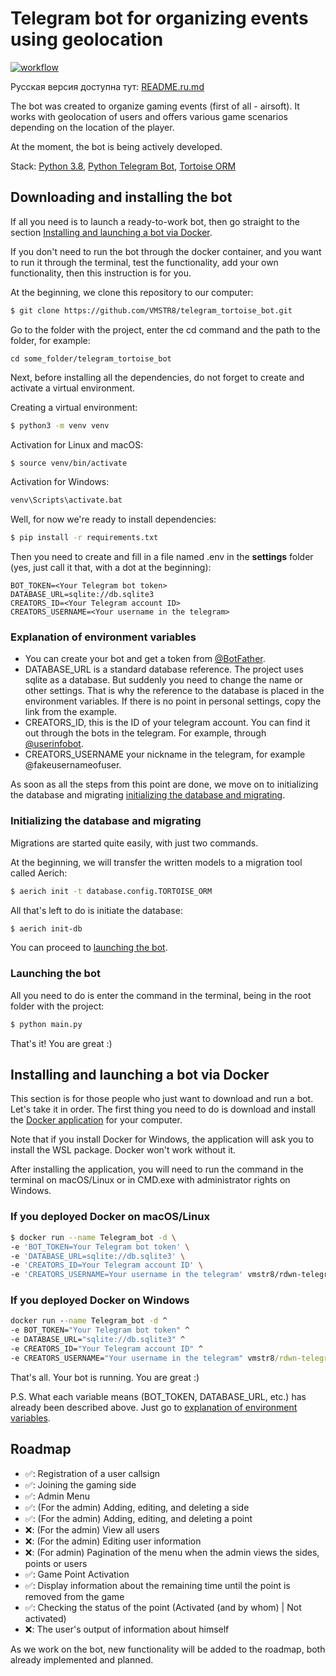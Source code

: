# Telegram bot for organizing events using geolocation
[![workflow](https://github.com/VMSTR8/telegram_tortoise_bot/actions/workflows/docker-image.yml/badge.svg)](https://github.com/VMSTR8/telegram_tortoise_bot/tree/main)

Русская версия доступна тут: [README.ru.md](README.ru.md)

The bot was created to organize gaming events (first of all - airsoft). It works with geolocation of users and offers 
various game scenarios depending on the location of the player.

At the moment, the bot is being actively developed.

Stack: [Python 3.8](https://www.python.org/), 
[Python Telegram Bot](https://github.com/python-telegram-bot/python-telegram-bot), 
[Tortoise ORM](https://tortoise-orm.readthedocs.io/en/latest/)

## Downloading and installing the bot
If all you need is to launch a ready-to-work bot, then go straight to the section
[Installing and launching a bot via Docker](#installing-and-launching-a-bot-via-docker).

If you don't need to run the bot through the docker container, and you want to run it through the terminal, test
the functionality, add your own functionality, then this instruction is for you.

At the beginning, we clone this repository to our computer:
```bash
$ git clone https://github.com/VMSTR8/telegram_tortoise_bot.git
```

Go to the folder with the project, enter the cd command and the path to the folder, for example:
```console
cd some_folder/telegram_tortoise_bot
```

Next, before installing all the dependencies, do not forget to create and activate a virtual environment.

Creating a virtual environment:
```bash
$ python3 -m venv venv
```

Activation for Linux and macOS:
```bash
$ source venv/bin/activate
```

Activation for Windows:
```cmd
venv\Scripts\activate.bat
```

Well, for now we're ready to install dependencies:
```bash
$ pip install -r requirements.txt
```

Then you need to create and fill in a file named .env in the **settings** folder (yes, just call it that,
with a dot at the beginning):
```text
BOT_TOKEN=<Your Telegram bot token>
DATABASE_URL=sqlite://db.sqlite3
CREATORS_ID=<Your Telegram account ID>
CREATORS_USERNAME=<Your username in the telegram>
```

### Explanation of environment variables
* You can create your bot and get a token from [@BotFather](https://t.me/BotFather ).
* DATABASE_URL is a standard database reference. The project uses sqlite as a database. But suddenly you need
to change the name or other settings. That is why the reference to the database is placed in the environment variables. 
If there is no point in personal settings, copy the link from the example.
* CREATORS_ID, this is the ID of your telegram account. You can find it out through the bots in the telegram. 
For example, through [@userinfobot](https://t.me/userinfobot).
* CREATORS_USERNAME your nickname in the telegram, for example @fakeusernameofuser.

As soon as all the steps from this point are done, we move on to initializing the database and migrating
[initializing the database and migrating](#initializing-the-database-and-migrating).

### Initializing the database and migrating
Migrations are started quite easily, with just two commands.

At the beginning, we will transfer the written models to a migration tool called Aerich:
```bash
$ aerich init -t database.config.TORTOISE_ORM
```

All that's left to do is initiate the database:
```bash
$ aerich init-db
```

You can proceed to [launching the bot](#launching-the-bot).

### Launching the bot
All you need to do is enter the command in the terminal, being in the root folder with the project:
```bash
$ python main.py
```

That's it! You are great :)

## Installing and launching a bot via Docker
This section is for those people who just want to download and run a bot.
Let's take it in order. The first thing you need to do is download and install the [Docker application](https://www.docker.com/get-started/)
for your computer.

Note that if you install Docker for Windows, the application will ask you to install the WSL package. Docker won't
work without it.

After installing the application, you will need to run the command in the terminal on macOS/Linux 
or in CMD.exe with administrator rights on Windows.

### If you deployed Docker on macOS/Linux

```bash
$ docker run --name Telegram_bot -d \
-e 'BOT_TOKEN=Your Telegram bot token' \
-e 'DATABASE_URL=sqlite://db.sqlite3' \
-e 'CREATORS_ID=Your Telegram account ID' \
-e 'CREATORS_USERNAME=Your username in the telegram' vmstr8/rdwn-telegram-bot:1.2
```

### If you deployed Docker on Windows
```cmd
docker run --name Telegram_bot -d ^
-e BOT_TOKEN="Your Telegram bot token" ^
-e DATABASE_URL="sqlite://db.sqlite3" ^
-e CREATORS_ID="Your Telegram account ID" ^
-e CREATORS_USERNAME="Your username in the telegram" vmstr8/rdwn-telegram-bot:1.2
```

That's all. Your bot is running. You are great :)

P.S. What each variable means (BOT_TOKEN, DATABASE_URL, etc.) has already been described above.
Just go to [explanation of environment variables](#explanation-of-environment-variables).

## Roadmap
- ✅: Registration of a user callsign
- ✅: Joining the gaming side
- ✅: Admin Menu
- ✅: (For the admin) Adding, editing, and deleting a side
- ✅: (For the admin) Adding, editing, and deleting a point
- ❌: (For the admin) View all users
- ❌: (For the admin) Editing user information
- ❌: (For admin) Pagination of the menu when the admin views the sides, points or users
- ✅: Game Point Activation
- ✅: Display information about the remaining time until the point is removed from the game
- ✅: Checking the status of the point (Activated (and by whom) | Not activated)
- ❌: The user's output of information about himself

As we work on the bot, new functionality will be added to the roadmap, both already implemented and planned.